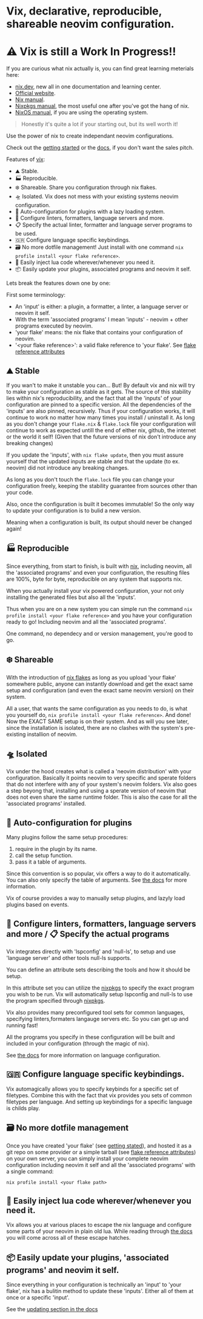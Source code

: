 # Vix, declarative, reproducible, shareable neovim configuration.

# ⚠️ Vix is still a Work In Progress!!

If you are curious what nix actually is, you can find great learning meterials here:

- [nix.dev](https://nix.dev), new all in one documentation and learning center.
- [Official website](https://nixos.org).
- [Nix manual](https://nixos.org/manual/nix).
- [Nixpkgs manual](https://nixos.org/manual/nixpgs), the most useful one after you've got the hang of nix.
- [NixOS manual](https://nixos.org/manual/nixos), if you are using the operating system.

> Honestly it's quite a lot if your starting out, but its well worth it!

Use the power of nix to create independant neovim configurations.

Check out the [getting started](./docs/getting-started.md) or the [docs](???), if you don't want the sales pitch.

Features of [vix](https://github.com/manwtiha1000names/vix):

- ⛰️ Stable.
- 🏭️ Reproducible.
- ❄️ Shareable. Share you configuration through nix flakes.
- 🛸 Isolated. Vix does not mess with your existing systems neovim configuration.
- 🤖 Auto-configuration for plugins with a lazy loading system.
- 🔧 Configure linters, formatters, language servers and more.
- 📋️ Specify the actual linter, formatter and language server programs to be used.
- 🇬🇷 Configure language specific keybindings.
- 🗃️ No more dotfile management! Just install with one command `nix profile install <your flake reference>`.
- 🌙 Easily inject lua code wherever/whenever you need it.
- 📦️ Easily update your plugins, associated programs and neovim it self.

Lets break the features down one by one:

First some terminology:

- An 'input' is either: a plugin, a formatter, a linter, a language server or neovim it self.
- With the term 'associated programs' I mean 'inputs' - neovim + other programs executed by neovim.
- 'your flake' means: the nix flake that contains your configuration of neovim.
- '\<your flake reference\>': a valid flake reference to 'your flake'. See [flake reference attributes](https://nixos.org/manual/nix/stable/command-ref/new-cli/nix3-flake.html#flake-reference-attributes)

## ⛰️ Stable

If you wan't to make it unstable you can... But! By default vix and nix will try to make your configuration as stable as it gets.
The source of this stability lies within nix's reproducibility, and the fact that all the 'inputs' of your configuration are pinned to a specific
version. All the dependencies of the 'inputs' are also pinned, recursively. Thus if your configuration works, it will continue to work no matter
how many times you install / uninstall it. As long as you don't change your `flake.nix` & `flake.lock` file your configuration will continue to work as expected
untill the end of either nix, github, the internet or the world it self! (Given that the future versions of nix don't introduce any breaking changes)

If you update the 'inputs', with `nix flake update`, then you must assure yourself that the updated inputs are stable and that the update (to ex. neovim) did not introduce any breaking changes.

As long as you don't touch the `flake.lock` file you can change your configuration freely, keeping the stability guarantee from sources other than your code.

Also, once the configuration is built it becomes immutable! So the only way to update your configuration is to bulid a new version.

Meaning when a configuration is built, its output should never be changed again!

## 🏭️ Reproducible

Since everything, from start to finish, is built with [nix](https://nixos.org),
including neovim, all the 'associated programs' and even your configuration,
the resulting files are 100%, byte for byte, reproducible on any system that supports nix.

When you actually install your vix powered configuration, your not only installing the generated files but also all the 'inputs'.

Thus when you are on a new system you can simple run the command `nix profile install <your flake reference>` and you have your configuration ready to go! Including neovim and all the 'associated programs'.

One command, no dependecy and or version management, you're good to go.

## ❄️ Shareable

With the introduction of [nix flakes](https://nixos.org/manual/nix/stable/command-ref/new-cli/nix3-flake.html) as long as you upload 'your flake' somewhere public, anyone can instantly download and get the exact same setup and configuration (and even the exact same neovim version) on their system.

All a user, that wants the same configuration as you needs to do, is what you yourself do, `nix profile install <your flake reference>`. And done! Now the EXACT SAME setup is on their system.
And as will you see later, since the installation is isolated, there are no clashes with the system's pre-existing installion of neovim.

## 🛸 Isolated

Vix under the hood creates what is called a 'neovim distribution' with your configuration.
Basically it points neovim to very specific and sperate folders that do not interfere with any of your system's neovim folders. Vix also goes a step beyong that, installing and using a sperate version of neovim that does not even share the same runtime folder. This is also the case for all the 'associated programs' installed.

## 🤖 Auto-configuration for plugins

Many plugins follow the same setup procedures:

1. require in the plugin by its name.
2. call the setup function.
3. pass it a table of arguments.

Since this convention is so popular, vix offers a way to do it automatically. You can also only specify the table of arguments. See [the docs](docs???) for more information.

Vix of course provides a way to manually setup plugins, and lazyly load plugins based on events.

## 🔧 Configure linters, formatters, language servers and more / 📋️ Specify the actual programs

Vix integrates directly with 'lspconfig' and 'null-ls', to setup and use 'language server' and other tools null-ls supports.

You can define an attribute sets describing the tools and how it should be setup.

In this attribute set you can utilize the [nixpkgs](https://github.com/nixos/nixpks) to specify the exact program you wish to be run.
Vix will automatically setup lspconfig and null-ls to use the program specified through [nixpkgs](https://github.com/nixos/nixpks).

Vix also provides many preconfigured tool sets for common languages, specifying linters,formaters langauge servers etc. So you can get up and running fast!

All the programs you specify in these configuration will be built and included in your configuration (through the magic of nix).

See [the docs](docs???) for more information on language configuration.

## 🇬🇷 Configure language specific keybindings.

Vix automagically allows you to specify keybinds for a specific set of filetypes.
Combine this with the fact that vix provides you sets of common filetypes per language.
And setting up keybindings for a specific language is childs play.

## 🗃️ No more dotfile management

Once you have created 'your flake' (see [getting stated](docs???)), and hosted it as a git repo on some provider or a simple tarball (see [flake reference attributes](https://nixos.org/manual/nix/stable/command-ref/new-cli/nix3-flake.html#flake-reference-attributes)) on your own server,
you can simply install your complete neovim configuration including neovim it self and all the 'associated programs' with a single command:

`nix profile install <your flake path>`

## 🌙 Easily inject lua code wherever/whenever you need it.

Vix allows you at various places to escape the nix language and configure some parts of your neovim in plain old lua. While reading through [the docs](docs???) you will come across all of these escape hatches.

## 📦️ Easily update your plugins, 'associated programs' and neovim it self.

Since everything in your configuration is technically an 'input' to 'your flake', nix has a bulitin method to update these 'inputs'. Either all of them at once or a specific 'input'.

See the [updating section in the docs](docs???)
